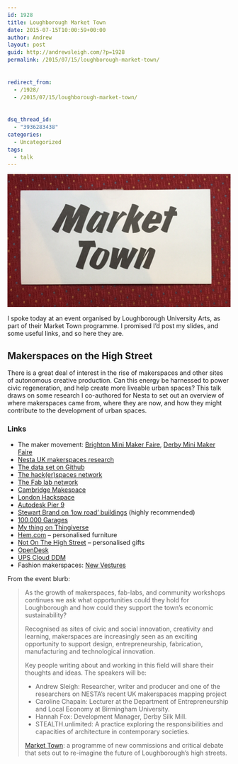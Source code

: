 ```yaml
---
id: 1928
title: Loughborough Market Town
date: 2015-07-15T10:00:59+00:00
author: Andrew
layout: post
guid: http://andrewsleigh.com/?p=1928
permalink: /2015/07/15/loughborough-market-town/


redirect_from:
  - /1928/
  - /2015/07/15/loughborough-market-town/


dsq_thread_id:
  - "3936283438"
categories:
  - Uncategorized
tags:
  - talk
---
```

<img src="/assets/2015/07/FullSizeRender.jpg.jpeg" alt="Market Town"     class="aligncenter size-full wp-image-1933" />

I spoke today at an event organised by Loughborough University Arts, as part of their Market Town programme. I promised I&#8217;d post my slides, and some useful links, and so here they are.

## Makerspaces on the High Street

There is a great deal of interest in the rise of makerspaces and other sites of autonomous creative production. Can this energy be harnessed to power civic regeneration, and help create more liveable urban spaces? This talk draws on some research I co-authored for Nesta to set out an overview of where makerspaces came from, where they are now, and how they might contribute to the development of urban spaces.



### Links

  * The maker movement: [Brighton Mini Maker Faire](http://www.makerfairebrighton.com/), [Derby Mini Maker Faire](http://makerfairederby.com)
  * [Nesta UK makerspaces research](http://www.nesta.org.uk/UK-makerspaces/)
  * [The data set on Github](https://github.com/nesta-uk/UK-makerspaces)
  * [The hack(er)spaces network](http://hackerspaces.org)
  * [The Fab lab network](https://www.fablabs.io)
  * [Cambridge Makespace](http://makespace.org)
  * [London Hackspace](https://london.hackspace.org.uk/)
  * [Autodesk Pier 9](http://www.autodesk.com/artist-in-residence/home)
  * [Stewart Brand on &#8216;low road&#8217; buildings](https://www.youtube.com/watch?v=09pekAKuXjc) (highly recommended)
  * [100,000 Garages](http://www.100kgarages.com)
  * [My thing on Thingiverse](http://www.thingiverse.com/thing:22724)
  * [Hem.com](http://hem.com) – personalised furniture
  * [Not On The High Street](http://notonthehighstreet.com) – personalised gifts
  * [OpenDesk](http://opendesk.cc)
  * [UPS Cloud DDM](http://www.scdigest.com/ontarget/15-05-07-3.php?cid=9275)
  * Fashion makerspaces: [New Vestures](http://newvesturesfashion.org/)

From the event blurb:

> As the growth of makerspaces, fab-labs, and community workshops continues we ask what opportunities could they hold for Loughborough and how could they support the town’s economic sustainability?
> 
> Recognised as sites of civic and social innovation, creativity and learning, makerspaces are increasingly seen as an exciting opportunity to support design, entrepreneurship, fabrication, manufacturing and technological innovation.
> 
> Key people writing about and working in this field will share their thoughts and ideas. The speakers will be:
> 
>   * Andrew Sleigh: Researcher, writer and producer and one of the researchers on NESTA’s recent UK makerspaces mapping project
>   * Caroline Chapain: Lecturer at the Department of Entrepreneurship and Local Economy at Birmingham University.
>   * Hannah Fox: Development Manager, Derby Silk Mill.
>   * STEALTH.unlimited: A practice exploring the responsibilities and capacities of architecture in contemporary societies.
> 
> [Market Town](http://www.arts.lboro.ac.uk/radar): a programme of new commissions and critical debate that sets out to re-imagine the future of Loughborough’s high streets.